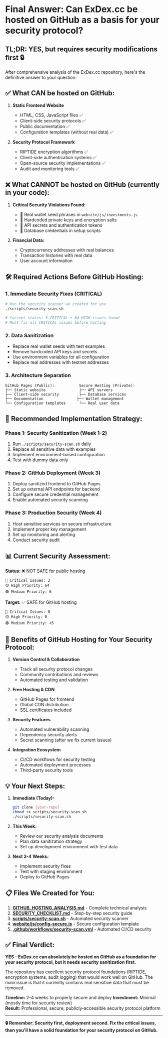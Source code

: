 # Final Answer: Can ExDex.cc be hosted on GitHub as a basis for your security protocol?

## TL;DR: YES, but requires security modifications first 🔒

After comprehensive analysis of the ExDex.cc repository, here's the definitive answer to your question:

## ✅ What CAN be hosted on GitHub:

1. **Static Frontend Website**
   - HTML, CSS, JavaScript files ✅
   - Client-side security protocols ✅  
   - Public documentation ✅
   - Configuration templates (without real data) ✅

2. **Security Protocol Framework**
   - RIPTIDE encryption algorithms ✅
   - Client-side authentication systems ✅
   - Open-source security implementations ✅
   - Audit and monitoring tools ✅

## ❌ What CANNOT be hosted on GitHub (currently in your code):

1. **Critical Security Violations Found:**
   - 🔴 Real wallet seed phrases in `website/js/investments.js`
   - 🔴 Hardcoded private keys and encryption salts
   - 🔴 API secrets and authentication tokens
   - 🔴 Database credentials in setup scripts

2. **Financial Data:**
   - Cryptocurrency addresses with real balances
   - Transaction histories with real data
   - User account information

## 🛠️ Required Actions Before GitHub Hosting:

### 1. Immediate Security Fixes (CRITICAL)
```bash
# Run the security scanner we created for you
./scripts/security-scan.sh

# Current status: 3 CRITICAL + 64 HIGH issues found
# Must fix all CRITICAL issues before hosting
```

### 2. Data Sanitization
- Replace real wallet seeds with test examples
- Remove hardcoded API keys and secrets  
- Use environment variables for all configuration
- Replace real addresses with testnet addresses

### 3. Architecture Separation
```
GitHub Pages (Public):           Secure Hosting (Private):
├── Static website               ├── API servers
├── Client-side security         ├── Database services  
├── Documentation               ├── Wallet management
└── Configuration templates      └── Real user data
```

## 🎯 Recommended Implementation Strategy:

### Phase 1: Security Sanitization (Week 1-2)
1. Run `./scripts/security-scan.sh` daily
2. Replace all sensitive data with examples
3. Implement environment-based configuration
4. Test with dummy data only

### Phase 2: GitHub Deployment (Week 3)
1. Deploy sanitized frontend to GitHub Pages
2. Set up external API endpoints for backend
3. Configure secure credential management
4. Enable automated security scanning

### Phase 3: Production Security (Week 4)
1. Host sensitive services on secure infrastructure
2. Implement proper key management
3. Set up monitoring and alerting
4. Conduct security audit

## 📊 Current Security Assessment:

**Status:** ❌ NOT SAFE for public hosting
```
🔴 Critical Issues: 3
🟡 High Priority: 64  
🟢 Medium Priority: 6
```

**Target:** ✅ SAFE for GitHub hosting
```
🔴 Critical Issues: 0
🟡 High Priority: 0
🟢 Medium Priority: <5
```

## 🚀 Benefits of GitHub Hosting for Your Security Protocol:

1. **Version Control & Collaboration**
   - Track all security protocol changes
   - Community contributions and reviews
   - Automated testing and validation

2. **Free Hosting & CDN**
   - GitHub Pages for frontend
   - Global CDN distribution
   - SSL certificates included

3. **Security Features**
   - Automated vulnerability scanning
   - Dependency security alerts
   - Secret scanning (after we fix current issues)

4. **Integration Ecosystem**
   - CI/CD workflows for security testing
   - Automated deployment processes
   - Third-party security tools

## 💡 Your Next Steps:

1. **Immediate (Today):**
   ```bash
   git clone [your-repo]
   chmod +x scripts/security-scan.sh
   ./scripts/security-scan.sh
   ```

2. **This Week:**
   - Review our security analysis documents
   - Plan data sanitization strategy
   - Set up development environment with test data

3. **Next 2-4 Weeks:**
   - Implement security fixes
   - Test with staging environment  
   - Deploy to GitHub Pages

## 📋 Files We Created for You:

1. **[GITHUB_HOSTING_ANALYSIS.md](GITHUB_HOSTING_ANALYSIS.md)** - Complete technical analysis
2. **[SECURITY_CHECKLIST.md](SECURITY_CHECKLIST.md)** - Step-by-step security guide  
3. **[scripts/security-scan.sh](scripts/security-scan.sh)** - Automated security scanner
4. **[website/js/config-secure.js](website/js/config-secure.js)** - Secure configuration template
5. **[.github/workflows/security-scan.yml](.github/workflows/security-scan.yml)** - Automated CI/CD security

## ✅ Final Verdict:

**YES - ExDex.cc can absolutely be hosted on GitHub as a foundation for your security protocol, but it needs security sanitization first.**

The repository has excellent security protocol foundations (RIPTIDE, encryption systems, audit logging) that would work well on GitHub. The main issue is that it currently contains real sensitive data that must be removed.

**Timeline:** 2-4 weeks to properly secure and deploy
**Investment:** Minimal (mostly time for security review)  
**Result:** Professional, secure, publicly-accessible security protocol platform

---

**🔒 Remember: Security first, deployment second. Fix the critical issues, then you'll have a solid foundation for your security protocol on GitHub.**